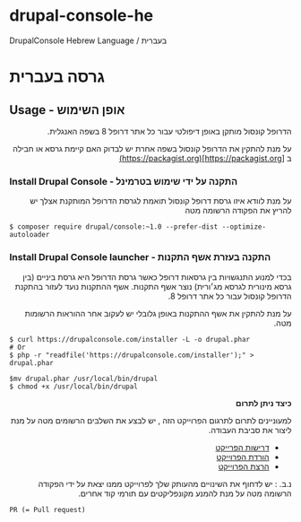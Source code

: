 
# drupal-console-he
DrupalConsole Hebrew Language / בעברית

# גרסה בעברית

## Usage -  אופן השימוש
<div dir="rtl" align="right" style="direction:rtl;text-align:right;">
הדרופל קונסול מותקן באופן דיפולטי עבור כל אתר דרופל 8 בשפה האנגלית.

על מנת להתקין את הדרופל קונסול בשפה אחרת יש לבדוק האם קיימת גרסא או חבילה ב [https://packagist.org](https://packagist.org)
</div>

### Install Drupal Console - התקנה על ידי שימוש בטרמינל
<div dir="rtl" align="right" style="direction:rtl;text-align:right;">
על מנת לוודא איזו גרסת דרופל קונסול תואמת לגרסת הדרופל המותקנת אצלך יש להריץ את הפקודה הרשומה מטה
</div>

```
$ composer require drupal/console:~1.0 --prefer-dist --optimize-autoloader
```

### Install Drupal Console launcher - התקנה בעזרת אשף התקנות
<div dir="rtl" align="right" style="direction:rtl;text-align:right;">
בכדי למנוע התנגשויות בין גרסאות דרופל כאשר גרסת הדרופל היא גרסת ביניים (בין גרסא מינורית לגרסא מג׳ורית) נוצר אשף התקנות.
אשף ההתקנות נועד לעזור בהתקנת הדרופל קונסול עבור כל אתר דרופל 8.
 
 על מנת להתקין את אשף ההתקנות באופן גלובלי יש לעקוב אחר ההוראות הרשומות מטה.
</div>

```
$ curl https://drupalconsole.com/installer -L -o drupal.phar
# Or
$ php -r "readfile('https://drupalconsole.com/installer');" > drupal.phar

$mv drupal.phar /usr/local/bin/drupal
$ chmod +x /usr/local/bin/drupal
```

<div dir="rtl" align="right" style="direction:rtl;text-align:right;">
<strong>כיצד ניתן לתרום </strong>

למעוניינים לתרום לתרגום הפרוייקט הזה , יש לבצע את השלבים הרשומים מטה על מנת ליצור את סביבת העבודה.


- [דרישות הפרייקט](https://docs.drupalconsole.com/en/contributing/project-requirements.html)
- [הורדת הפרוייקט](https://docs.drupalconsole.com/en/contributing/getting-the-project.html)
- [הרצת הפרוייקט](https://docs.drupalconsole.com/en/contributing/running-the-project.html)

 נ.ב. : יש לדחוף את השינויים מהעותק שלך לפרוייקט ממנו יצאת על ידי הפקודה הרשומה מטה
 על מנת להמנע מקונפליקטים עם תורמי קוד אחרים.
 </div>
 
 ```PR (= Pull request)```

